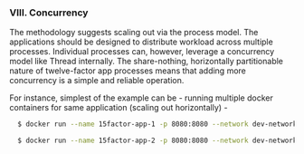 ### VIII.	Concurrency

The methodology suggests scaling out via the process model. The applications should be designed to distribute workload across multiple processes. Individual processes can, however, leverage a concurrency model like Thread internally. The share-nothing, horizontally partitionable nature of twelve-factor app processes means that adding more concurrency is a simple and reliable operation.

For instance, simplest of the example can be - running multiple docker containers for same application (scaling out horizontally) -
```sh
  $ docker run --name 15factor-app-1 -p 8080:8080 --network dev-network -e  -d vikasg11/15factor-app:0.0.1-SNAPSHOT

  $ docker run --name 15factor-app-2 -p 8080:8080 --network dev-network -e  -d vikasg11/15factor-app:0.0.1-SNAPSHOT
```
